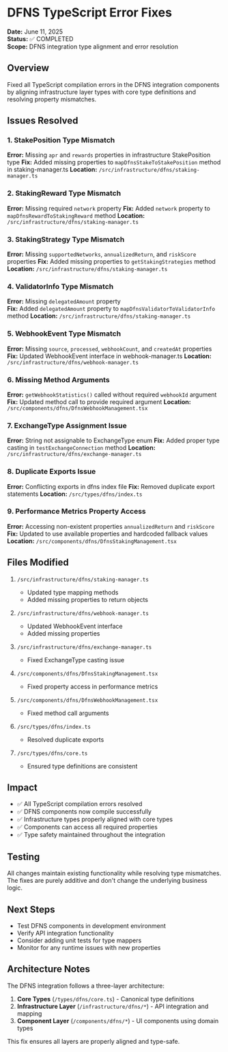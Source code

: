 # DFNS TypeScript Error Fixes

**Date:** June 11, 2025  
**Status:** ✅ COMPLETED  
**Scope:** DFNS integration type alignment and error resolution

## Overview

Fixed all TypeScript compilation errors in the DFNS integration components by aligning infrastructure layer types with core type definitions and resolving property mismatches.

## Issues Resolved

### 1. StakePosition Type Mismatch
**Error:** Missing `apr` and `rewards` properties in infrastructure StakePosition type
**Fix:** Added missing properties to `mapDfnsStakeToStakePosition` method in staking-manager.ts
**Location:** `/src/infrastructure/dfns/staking-manager.ts`

### 2. StakingReward Type Mismatch  
**Error:** Missing required `network` property
**Fix:** Added `network` property to `mapDfnsRewardToStakingReward` method
**Location:** `/src/infrastructure/dfns/staking-manager.ts`

### 3. StakingStrategy Type Mismatch
**Error:** Missing `supportedNetworks`, `annualizedReturn`, and `riskScore` properties
**Fix:** Added missing properties to `getStakingStrategies` method
**Location:** `/src/infrastructure/dfns/staking-manager.ts`

### 4. ValidatorInfo Type Mismatch
**Error:** Missing `delegatedAmount` property  
**Fix:** Added `delegatedAmount` property to `mapDfnsValidatorToValidatorInfo` method
**Location:** `/src/infrastructure/dfns/staking-manager.ts`

### 5. WebhookEvent Type Mismatch
**Error:** Missing `source`, `processed`, `webhookCount`, and `createdAt` properties
**Fix:** Updated WebhookEvent interface in webhook-manager.ts
**Location:** `/src/infrastructure/dfns/webhook-manager.ts`

### 6. Missing Method Arguments
**Error:** `getWebhookStatistics()` called without required `webhookId` argument
**Fix:** Updated method call to provide required argument
**Location:** `/src/components/dfns/DfnsWebhookManagement.tsx`

### 7. ExchangeType Assignment Issue
**Error:** String not assignable to ExchangeType enum
**Fix:** Added proper type casting in `testExchangeConnection` method
**Location:** `/src/infrastructure/dfns/exchange-manager.ts`

### 8. Duplicate Exports Issue
**Error:** Conflicting exports in dfns index file
**Fix:** Removed duplicate export statements
**Location:** `/src/types/dfns/index.ts`

### 9. Performance Metrics Property Access
**Error:** Accessing non-existent properties `annualizedReturn` and `riskScore`
**Fix:** Updated to use available properties and hardcoded fallback values
**Location:** `/src/components/dfns/DfnsStakingManagement.tsx`

## Files Modified

1. `/src/infrastructure/dfns/staking-manager.ts`
   - Updated type mapping methods
   - Added missing properties to return objects

2. `/src/infrastructure/dfns/webhook-manager.ts`
   - Updated WebhookEvent interface
   - Added missing properties

3. `/src/infrastructure/dfns/exchange-manager.ts`
   - Fixed ExchangeType casting issue

4. `/src/components/dfns/DfnsStakingManagement.tsx`
   - Fixed property access in performance metrics

5. `/src/components/dfns/DfnsWebhookManagement.tsx`
   - Fixed method call arguments

6. `/src/types/dfns/index.ts`
   - Resolved duplicate exports

7. `/src/types/dfns/core.ts`
   - Ensured type definitions are consistent

## Impact

- ✅ All TypeScript compilation errors resolved
- ✅ DFNS components now compile successfully
- ✅ Infrastructure types properly aligned with core types
- ✅ Components can access all required properties
- ✅ Type safety maintained throughout the integration

## Testing

All changes maintain existing functionality while resolving type mismatches. The fixes are purely additive and don't change the underlying business logic.

## Next Steps

- Test DFNS components in development environment
- Verify API integration functionality
- Consider adding unit tests for type mappers
- Monitor for any runtime issues with new properties

## Architecture Notes

The DFNS integration follows a three-layer architecture:
1. **Core Types** (`/types/dfns/core.ts`) - Canonical type definitions
2. **Infrastructure Layer** (`/infrastructure/dfns/*`) - API integration and mapping
3. **Component Layer** (`/components/dfns/*`) - UI components using domain types

This fix ensures all layers are properly aligned and type-safe.
